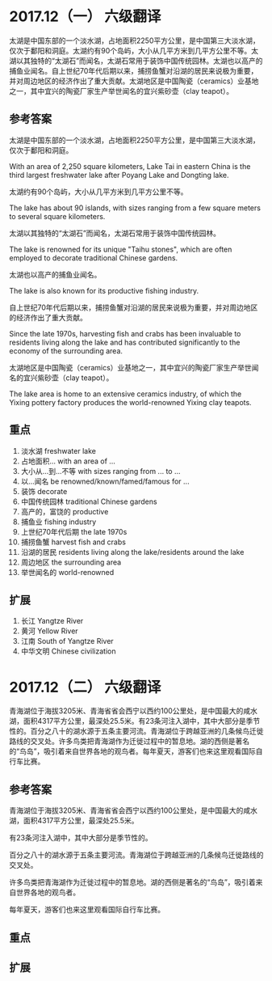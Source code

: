 
# 2017.12（一） 六级翻译

太湖是中国东部的一个淡水湖，占地面积2250平方公里，是中国第三大淡水湖，仅次于鄱阳和洞庭。太湖约有90个岛屿，大小从几平方米到几平方公里不等。太湖以其独特的“太湖石”而闻名，太湖石常用于装饰中国传统园林。太湖也以高产的捕鱼业闻名。自上世纪70年代后期以来，捕捞鱼蟹对沿湖的居民来说极为重要，并对周边地区的经济作出了重大贡献。太湖地区是中国陶瓷（ceramics）业基地之一，其中宜兴的陶瓷厂家生产举世闻名的宜兴紫砂壶（clay teapot）。

## 参考答案

太湖是中国东部的一个淡水湖，占地面积2250平方公里，是中国第三大淡水湖，仅次于鄱阳和洞庭。

With an area of 2,250 square kilometers, Lake Tai in eastern China is the third largest freshwater lake after Poyang Lake and Dongting lake.

太湖约有90个岛屿，大小从几平方米到几平方公里不等。

The lake has about 90 islands, with sizes ranging from a few square meters to several square kilometers.

太湖以其独特的“太湖石”而闻名，太湖石常用于装饰中国传统园林。

The lake is renowned for its unique "Taihu stones", which are often employed to decorate traditional Chinese gardens.

太湖也以高产的捕鱼业闻名。

The lake is also known for its productive fishing industry.

自上世纪70年代后期以来，捕捞鱼蟹对沿湖的居民来说极为重要，并对周边地区的经济作出了重大贡献。

Since the late 1970s, harvesting fish and crabs has been invaluable to residents living along the lake and has contributed significantly to the economy of the surrounding area.

太湖地区是中国陶瓷（ceramics）业基地之一，其中宜兴的陶瓷厂家生产举世闻名的宜兴紫砂壶（clay teapot）。

The lake area is home to an extensive ceramics industry, of which the Yixing pottery factory produces the world-renowned Yixing clay teapots.

## 重点

1. 淡水湖 freshwater lake
2. 占地面积... with an area of ...
3. 大小从...到...不等 with sizes ranging from ... to ...
4. 以...闻名 be renowned/known/famed/famous for ...
5. 装饰 decorate
6. 中国传统园林 traditional Chinese gardens
7. 高产的，富饶的 productive
8. 捕鱼业 fishing industry
9. 上世纪70年代后期 the late 1970s
10. 捕捞鱼蟹 harvest fish and crabs
11. 沿湖的居民 residents living along the lake/residents around the lake
12. 周边地区 the surrounding area
13. 举世闻名的 world-renowned

## 扩展

1. 长江 Yangtze River 
2. 黄河 Yellow River
3. 江南 South of Yangtze River
4. 中华文明 Chinese civilization





# 2017.12（二） 六级翻译

青海湖位于海拔3205米、青海省省会西宁以西约100公里处，是中国最大的咸水湖，面积4317平方公里，最深处25.5米。有23条河注入湖中，其中大部分是季节性的。百分之八十的湖水源于五条主要河流。青海湖位于跨越亚洲的几条候鸟迁徙路线的交叉处。许多鸟类把青海湖作为迁徙过程中的暂息地。湖的西侧是著名的“鸟岛”，吸引着来自世界各地的观鸟者。每年夏天，游客们也来这里观看国际自行车比赛。

## 参考答案

青海湖位于海拔3205米、青海省省会西宁以西约100公里处，是中国最大的咸水湖，面积4317平方公里，最深处25.5米。



有23条河注入湖中，其中大部分是季节性的。



百分之八十的湖水源于五条主要河流。青海湖位于跨越亚洲的几条候鸟迁徙路线的交叉处。



许多鸟类把青海湖作为迁徙过程中的暂息地。湖的西侧是著名的“鸟岛”，吸引着来自世界各地的观鸟者。



每年夏天，游客们也来这里观看国际自行车比赛。

## 重点

## 扩展

